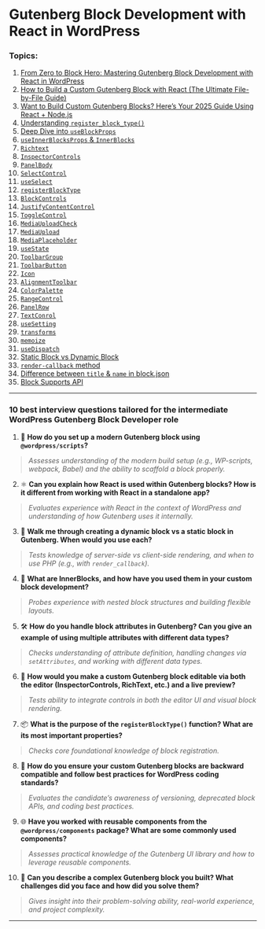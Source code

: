 # Gutenberg Block Development with React in WordPress

### Topics:

1. [From Zero to Block Hero: Mastering Gutenberg Block Development with React in WordPress](1-Gutenberg-React-Basics.md)
2. [How to Build a Custom Gutenberg Block with React (The Ultimate File-by-File Guide)](2-Gutenberg-React-File-structure.md)
3. [Want to Build Custom Gutenberg Blocks? Here’s Your 2025 Guide Using React + Node.js](3-Gutenberg-React-installation-with-nodeJS.md)
4. [Understanding `register_block_type()`](4-register_block_type.md)
5. [Deep Dive into `useBlockProps`](5-useBlockProps.md)
6. [`useInnerBlocksProps` & `InnerBlocks`](6-useInnerBlocksProps-&-InnerBlocks.md)
7. [`Richtext`](7-Richtext.md)
8. [`InspectorControls`](8-InspectorControls.md)
9. [`PanelBody`](9-PanelBody.md)
10. [`SelectControl`](10-SelectControl.md)
11. [`useSelect`](11-useSelect.md)
12. [`registerBlockType`](12-registerBlockType.md)
13. [`BlockControls`](13-BlockControls.md)
14. [`JustifyContentControl`](14-JustifyContentControl.md)
15. [`ToggleControl`](15-ToggleControl.md)
16. [`MediaUploadCheck`](16-MediaUploadCheck.md)
17. [`MediaUpload`](17-MediaUpload.md)
18. [`MediaPlaceholder`](18-MediaPlaceholder.md)
19. [`useState`](19-useState.md)
20. [`ToolbarGroup`](20-ToolbarGroup.md)
21. [`ToolbarButton`](21-ToolbarButton.md)
22. [`Icon`](22-Icon.md)
23. [`AlignmentToolbar`](23-AlignmentToolbar.md)
24. [`ColorPalette`](24-ColorPalette.md)
25. [`RangeControl`](25-RangeControl.md)
26. [`PanelRow`](26-PanelRow.md)
27. [`TextConrol`](27-TextConrol.md)
28. [`useSetting`](28-useSetting.md)
29. [`transforms`](29-transforms.md)
30. [`memoize`](30-memoize.md)
31. [`useDispatch`](31-useDispatch.md)
32. [Static Block vs Dynamic Block](32-static-VS-dynamic.md)
33. [`render-callback` method](33-render-callback.md)
34. [Difference between `title` & `name` in block.json](34-difference_title_&_name.md)
35. [Block Supports API](35-block_supports_API.md)

---

### 10 best interview questions tailored for the intermediate WordPress Gutenberg Block Developer role

1. 🔧 **How do you set up a modern Gutenberg block using `@wordpress/scripts`?**

> _Assesses understanding of the modern build setup (e.g., WP-scripts, webpack, Babel) and the ability to scaffold a block properly._

2. ⚛️ **Can you explain how React is used within Gutenberg blocks? How is it different from working with React in a standalone app?**

> _Evaluates experience with React in the context of WordPress and understanding of how Gutenberg uses it internally._

3. 🧩 **Walk me through creating a dynamic block vs a static block in Gutenberg. When would you use each?**

> _Tests knowledge of server-side vs client-side rendering, and when to use PHP (e.g., with `render_callback`)._

4. 🧠 **What are InnerBlocks, and how have you used them in your custom block development?**

> _Probes experience with nested block structures and building flexible layouts._

5. 🛠️ **How do you handle block attributes in Gutenberg? Can you give an example of using multiple attributes with different data types?**

> _Checks understanding of attribute definition, handling changes via `setAttributes`, and working with different data types._

6. 🎨 **How would you make a custom Gutenberg block editable via both the editor (InspectorControls, RichText, etc.) and a live preview?**

> _Tests ability to integrate controls in both the editor UI and visual block rendering._

7. 📦 **What is the purpose of the `registerBlockType()` function? What are its most important properties?**

> _Checks core foundational knowledge of block registration._

8. 🧪 **How do you ensure your custom Gutenberg blocks are backward compatible and follow best practices for WordPress coding standards?**

> _Evaluates the candidate’s awareness of versioning, deprecated block APIs, and coding best practices._

9. 🌐 **Have you worked with reusable components from the `@wordpress/components` package? What are some commonly used components?**

> _Assesses practical knowledge of the Gutenberg UI library and how to leverage reusable components._

10. 🚀 **Can you describe a complex Gutenberg block you built? What challenges did you face and how did you solve them?**

> _Gives insight into their problem-solving ability, real-world experience, and project complexity._

---
